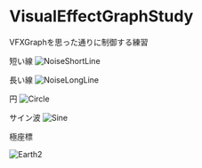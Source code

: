 # VisualEffectGraphStudy
VFXGraphを思った通りに制御する練習

短い線
![NoiseShortLine](https://user-images.githubusercontent.com/16832362/79093672-f2787f80-7d8f-11ea-87f6-e7ff2d726449.gif)

長い線
![NoiseLongLine](https://user-images.githubusercontent.com/16832362/79093586-adece400-7d8f-11ea-990e-edd24cc453c9.gif)

円
![Circle](https://user-images.githubusercontent.com/16832362/79093580-a75e6c80-7d8f-11ea-9289-0810eb81c877.gif)

サイン波
![Sine](https://user-images.githubusercontent.com/16832362/79093681-fb695100-7d8f-11ea-8244-6162c8454db5.gif)

極座標

![Earth2](https://user-images.githubusercontent.com/16832362/79126535-16ad7e00-7ddb-11ea-8eff-59090ca4d964.gif)
